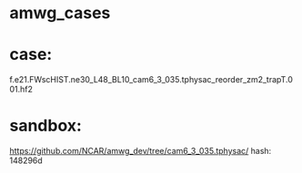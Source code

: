 # amwg_cases

# case: 
f.e21.FWscHIST.ne30_L48_BL10_cam6_3_035.tphysac_reorder_zm2_trapT.001.hf2


# sandbox:  
https://github.com/NCAR/amwg_dev/tree/cam6_3_035.tphysac/
hash: 148296d




